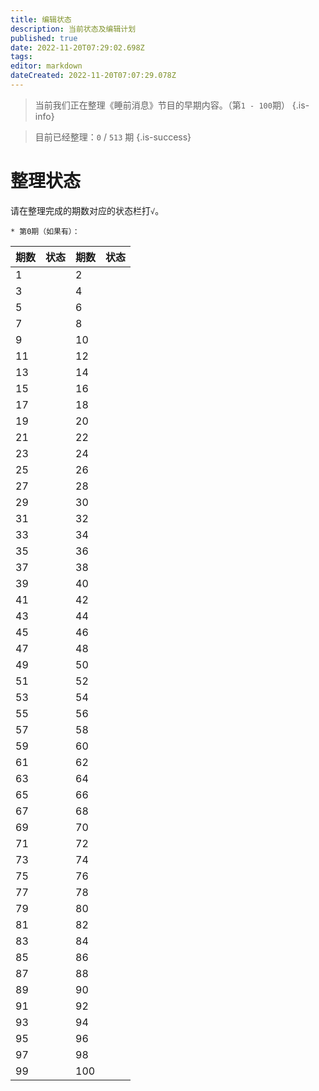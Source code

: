 ```yaml
---
title: 编辑状态
description: 当前状态及编辑计划
published: true
date: 2022-11-20T07:29:02.698Z
tags: 
editor: markdown
dateCreated: 2022-11-20T07:07:29.078Z
---
```


> 当前我们正在整理《睡前消息》节目的早期内容。（第`1 - 100`期）
{.is-info}

> 目前已经整理：`0` / `513` 期
{.is-success}

# 整理状态

请在整理完成的期数对应的状态栏打`√`。

`* 第0期（如果有）：  `

| 期数 | 状态 | 期数 | 状态 |
| ---- | ---- | :--- | ---- |
| 1    |      | 2    |      |
| 3    |      | 4    |      |
| 5    |      | 6    |      |
| 7    |      | 8    |      |
| 9    |      | 10   |      |
| 11   |      | 12   |      |
| 13   |      | 14   |      |
| 15   |      | 16   |      |
| 17   |      | 18   |      |
| 19   |      | 20   |      |
| 21   |      | 22   |      |
| 23   |      | 24   |      |
| 25   |      | 26   |      |
| 27   |      | 28   |      |
| 29   |      | 30   |      |
| 31   |      | 32   |      |
| 33   |      | 34   |      |
| 35   |      | 36   |      |
| 37   |      | 38   |      |
| 39   |      | 40   |      |
| 41   |      | 42   |      |
| 43   |      | 44   |      |
| 45   |      | 46   |      |
| 47   |      | 48   |      |
| 49   |      | 50   |      |
| 51   |      | 52   |      |
| 53   |      | 54   |      |
| 55   |      | 56   |      |
| 57   |      | 58   |      |
| 59   |      | 60   |      |
| 61   |      | 62   |      |
| 63   |      | 64   |      |
| 65   |      | 66   |      |
| 67   |      | 68   |      |
| 69   |      | 70   |      |
| 71   |      | 72   |      |
| 73   |      | 74   |      |
| 75   |      | 76   |      |
| 77   |      | 78   |      |
| 79   |      | 80   |      |
| 81   |      | 82   |      |
| 83   |      | 84   |      |
| 85   |      | 86   |      |
| 87   |      | 88   |      |
| 89   |      | 90   |      |
| 91   |      | 92   |      |
| 93   |      | 94   |      |
| 95   |      | 96   |      |
| 97   |      | 98   |      |
| 99   |      | 100  |      |

